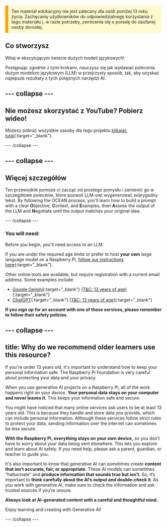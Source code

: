 <p style='border-left: solid; border-width:10px; border-color: #FFA500; background-color: #FFFACD; padding: 10px;'>
Ten materiał edukacyjny nie jest zalecany dla osób poniżej 13 roku życia. Zachęcamy użytkowników do odpowiedzialnego korzystania z tego materiału i, w razie potrzeby, zwrócenia się o poradę do zaufanej osoby dorosłej.
</p>

## Co stworzysz

Witaj w ekscytującym świecie dużych modeli językowych!

Postępując zgodnie z tymi krokami, nauczysz się jak wydawać polecenia dużym modelom językowym (LLM) w przejrzysty sposób, tak, aby uzyskać najlepsze rezultaty z tych potężnych narzędzi AI.

## --- collapse ---

## Nie możesz skorzystać z YouTube? Pobierz wideo!

Możesz pobrać wszystkie zasoby dla tego projektu [klikając tutaj](https://rpf.io/p/en/ai-LLM-prompt-go){:target="_blank"}.

\--- /collapse ---

## --- collapse ---

## Więcej szczegółów

Ten przewodnik pomoże ci zacząć od prostego pomysłu i zamienić go w szczegółowe polecenie, które pozwoli LLM-owi wygenerować wiarygodny tekst. By following the OCEAN process, you'll learn how to build a prompt with a clear **O**bjective, **C**ontext, and **E**xamples, then **A**ssess the output of the LLM and **N**egotiate until the output matches your original idea.

\--- /collapse ---

### You will need:

Before you begin, you'll need access to an LLM.

If you are under the required age limits or prefer to host **your own** large language model on a Raspberry Pi, [follow our instructions here](https://projects.raspberrypi.org/en/projects/llm-rpi){:target="_blank"}.

Other online tools are available, but require registration with a current email address. Some examples include:

- [Google Gemini](https://gemini.google.com/){:target="_blank"} [(T&C: 13 years of age)](https://support.google.com/gemini/answer/13278668?hl=en-GB#zippy=%2Ccant-access-this-service:~:text=mobile%20app.-,What%20you%20need,-To%20use%20the){:target="_blank"}
- [ChatGPT](https://www.chat.openai.org){:target="_blank"} [(T&C: 13 years of age)](https://help.openai.com/en/articles/8313401-is-chatgpt-safe-for-all-ages){:target="_blank"}

**If you sign up for an account with one of these services, please remember to follow their safety policies.**

## --- collapse ---

## title:  Why do we recommend older learners use this resource?

If you're under 13 years old, it's important to understand how to keep your personal information safe. The Raspberry Pi Foundation is very careful about protecting your data and your privacy.

When you use generative AI projects on a Raspberry Pi, all of the work happens right on your device. **Your personal data stays on your computer and never leaves it.** This keeps your information safe and secure.

You might have noticed that many online services ask users to be at least 13 years old. This is because they handle and store data you provide, which can include personal information. Although these services follow strict rules to protect your data, sending information over the internet can sometimes be less secure.

**With the Raspberry Pi, everything stays on your own device,** so you don’t have to worry about your data being sent elsewhere. This lets you explore and learn about AI safely. If you need help, please ask a parent, guardian, or teacher to guide you.

It's also important to know that generative AI can sometimes create **content that isn’t accurate, fair, or appropriate**. These AI models can sometimes "hallucinate" and **produce information that sounds true but isn’t.** So, it’s important to **think carefully about the AI’s output and double-check it**. As you work with generative AI, make sure to check the information and ask trusted sources if you’re unsure.

**Always look at AI-generated content with a careful and thoughtful mind.**

Enjoy learning and creating with Generative AI!

\--- /collapse ---


